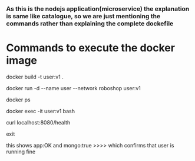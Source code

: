 ### As this is the nodejs application(microservice) the explanation is same like catalogue, so we are just mentioning the commands rather than explaining the complete dockefile 


# Commands to execute the docker image

docker build -t user:v1 .

docker run -d --name user --network roboshop user:v1

docker ps 

docker exec -it user:v1 bash

curl localhost:8080/health

exit

this shows app:OK and mongo:true   >>>> which confirms that user is running fine


